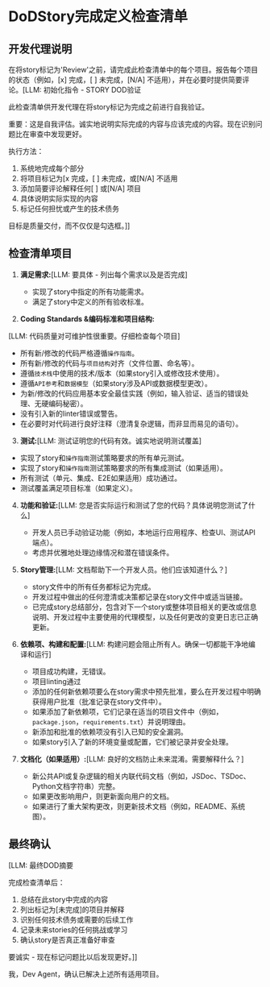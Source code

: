 # DoDStory完成定义检查清单

## 开发代理说明

在将story标记为'Review'之前，请完成此检查清单中的每个项目。报告每个项目的状态（例如，[x] 完成，[ ] 未完成，[N/A] 不适用），并在必要时提供简要评论。[LLM: 初始化指令 - STORY DOD验证

此检查清单供开发代理在将story标记为完成之前进行自我验证。

重要：这是自我评估。诚实地说明实际完成的内容与应该完成的内容。现在识别问题比在审查中发现更好。

执行方法：

1. 系统地完成每个部分
2. 将项目标记为[x 完成，[ ] 未完成，或[N/A] 不适用
3. 添加简要评论解释任何[ ] 或[N/A] 项目
4. 具体说明实际实现的内容
5. 标记任何担忧或产生的技术债务

目标是质量交付，而不仅仅是勾选框。]]

## 检查清单项目

1. **满足需求:**[LLM: 要具体 - 列出每个需求以及是否完成]
    - 实现了story中指定的所有功能需求。
    - 满足了story中定义的所有验收标准。

2. **Coding Standards &编码标准和项目结构:**

[LLM: 代码质量对可维护性很重要。仔细检查每个项目]

- 所有新/修改的代码严格遵循`操作指南`。
- 所有新/修改的代码与`项目结构`对齐（文件位置、命名等）。
- 遵循`技术栈`中使用的技术/版本（如果story引入或修改技术使用）。
- 遵循`API参考`和`数据模型`（如果story涉及API或数据模型更改）。
- 为新/修改的代码应用基本安全最佳实践（例如，输入验证、适当的错误处理、无硬编码秘密）。
- 没有引入新的linter错误或警告。
- 在必要时对代码进行良好注释（澄清复杂逻辑，而非显而易见的语句）。

3. **测试:**[LLM: 测试证明您的代码有效。诚实地说明测试覆盖]

- 实现了story和`操作指南`测试策略要求的所有单元测试。
- 实现了story和`操作指南`测试策略要求的所有集成测试（如果适用）。
- 所有测试（单元、集成、E2E如果适用）成功通过。
- 测试覆盖满足项目标准（如果定义）。

4. **功能和验证:**[LLM: 您是否实际运行和测试了您的代码？具体说明您测试了什么]
    - 开发人员已手动验证功能（例如，本地运行应用程序、检查UI、测试API端点）。
    - 考虑并优雅地处理边缘情况和潜在错误条件。

5. **Story管理:**[LLM: 文档帮助下一个开发人员。他们应该知道什么？]
    - story文件中的所有任务都标记为完成。
    - 开发过程中做出的任何澄清或决策都记录在story文件中或适当链接。
    - 已完成story总结部分，包含对下一个story或整体项目相关的更改或信息说明、开发过程中主要使用的代理模型，以及任何更改的变更日志已正确更新。

6. **依赖项、构建和配置:**[LLM: 构建问题会阻止所有人。确保一切都能干净地编译和运行]
    - 项目成功构建，无错误。
    - 项目linting通过
    - 添加的任何新依赖项要么在story需求中预先批准，要么在开发过程中明确获得用户批准（批准记录在story文件中）。
    - 如果添加了新依赖项，它们记录在适当的项目文件中（例如，`package.json`，`requirements.txt`）并说明理由。
    - 新添加和批准的依赖项没有引入已知的安全漏洞。
    - 如果story引入了新的环境变量或配置，它们被记录并安全处理。

7. **文档化（如果适用）:**[LLM: 良好的文档防止未来混淆。需要解释什么？]
    - 新公共API或复杂逻辑的相关内联代码文档（例如，JSDoc、TSDoc、Python文档字符串）完整。
    - 如果更改影响用户，则更新面向用户的文档。
    - 如果进行了重大架构更改，则更新技术文档（例如，README、系统图）。

## 最终确认

[LLM: 最终DOD摘要

完成检查清单后：

1. 总结在此story中完成的内容
2. 列出标记为[未完成]的项目并解释
3. 识别任何技术债务或需要的后续工作
4. 记录未来stories的任何挑战或学习
5. 确认story是否真正准备好审查

要诚实 - 现在标记问题比以后发现更好。]]

我，Dev Agent，确认已解决上述所有适用项目。
